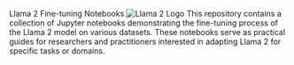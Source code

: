Llama 2 Fine-tuning Notebooks
<img src="/api/placeholder/800/400" alt="Llama 2 Logo" />
This repository contains a collection of Jupyter notebooks demonstrating the fine-tuning process of the Llama 2 model on various datasets. These notebooks serve as practical guides for researchers and practitioners interested in adapting Llama 2 for specific tasks or domains.
